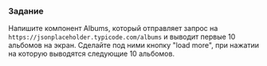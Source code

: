 ### Задание

Напишите компонент Albums, который отправляет
запрос на `https://jsonplaceholder.typicode.com/albums` 
и выводит первые 10 альбомов на экран. 
Сделайте под ними кнопку "load more", при нажатии 
на которую выводятся следующие 10 альбомов.
